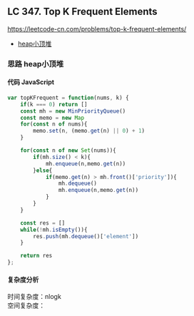## LC 347. Top K Frequent Elements
https://leetcode-cn.com/problems/top-k-frequent-elements/
- [heap小顶堆](#思路-heap小顶堆)

### 思路 heap小顶堆

#### 代码 JavaScript

```JavaScript
var topKFrequent = function(nums, k) {
    if(k === 0) return []
    const mh = new MinPriorityQueue()
    const memo = new Map
    for(const n of nums){
        memo.set(n, (memo.get(n) || 0) + 1)
    }

    for(const n of new Set(nums)){
        if(mh.size() < k){
            mh.enqueue(n,memo.get(n))
        }else{
            if(memo.get(n) > mh.front()['priority']){
                mh.dequeue()
                mh.enqueue(n,memo.get(n))
            }
        }
    }

    const res = []
    while(!mh.isEmpty()){
        res.push(mh.dequeue()['element'])
    }

    return res
};

```

#### 复杂度分析
时间复杂度：nlogk </br>
空间复杂度：